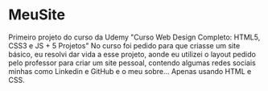 # MeuSite
Primeiro projeto do curso da Udemy "Curso Web Design Completo: HTML5, CSS3 e JS + 5 Projetos"
 No curso foi pedido para que criasse um site básico, eu resolvi dar vida a esse projeto, aonde eu utilizei o layout pedido pelo professor para criar um site pessoal, contendo algumas redes sociais minhas como Linkedin e GitHub e o meu sobre... Apenas usando HTML e CSS.
